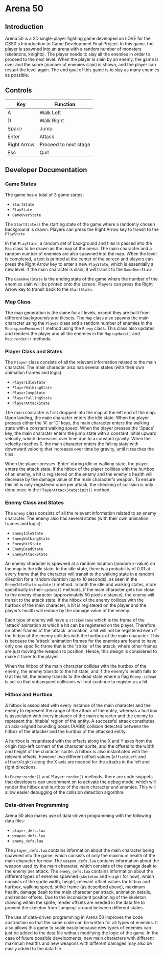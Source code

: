 # Arena 50

## Introduction

Arena 50 is a 2D single-player fighting game developed on LÖVE for the CS50's Introduction to Game Development Final Project. In this game, the player is spawned into an arena with a random number of monsters (skeletons, knights). The player needs to slay all the enemies in order to proceed to the next level. When the player is slain by an enemy, the game is over and the score (number of enemies slain) is shown, and the player can restart the level again. The end goal of this game is to slay as many enemies as possible.

## Controls

|    Key    |  Function  |
|-----------|------------|
|     A     | Walk Left  |
|     D     | Walk Right |
|   Space   |   Jump     |
|   Enter   |   Attack   |
|Right Arrow|Proceed to next stage|
|    Esc    |   Quit     |

## Developer Documentation

### Game States

The game has a total of 3 game states:
- `StartState`
- `PlayState`
- `GameOverState`

The `StartState` is the starting state of the game where a randomly chosen background is drawn. Players can press the Right Arrow key to transit to the `PlayState`

In the `PlayState`, a random set of background and tiles is passed into the `Map` class to be drawn as the map of the arena. The main character and a random number of enemies are also spawned into the map. When the level is completed, a text is printed at the center of the screen and players can press the Right Arrow key to enter a new `PlayState`, which is essentially a new level. If the main character is slain, it will transit to the `GameOverState`.

The `GameOverState` is the ending state of the game where the number of the enemies slain will be printed onto the screen. Players can press the Right Arrow key to transit back to the `StartState`.

### Map Class

The map generation is the same for all levels, except they are built from different backgrounds and tilesets. The `Map` class also spawns the main character using the `Player` class and a random number of enemies in the `Map:spawnEnemies()` method using the `Enemy` class. This class also updates and renders the player and all the enemies in the `Map:update()` and `Map:render()` methods.

### Player Class and States

The `Player` class consists of all the relevant information related to the main character. The main character also has several states (with their own animation frames and logic):

- `PlayerIdleState`
- `PlayerWalkingState`
- `PlayerJumpState`
- `PlayerFallingState`
- `PlayerAttackState`

The main character is first dropped into the map at the left end of the map. Upon landing, the main character enters the idle state. When the player presses either the 'A' or 'D' keys, the main character enters the walking state with a constant walking speed. When the player presses the 'Space' key, the main character enters the jump state with a constant initial upward velocity, which decreases over time due to a constant gravity. When the velocity reaches 0, the main character enters the falling state with downward velocity that increases over time by gravity, until it reaches the tiles. 

When the player presses 'Enter' during idle or walking state, the player enters the attack state. If the hitbox of the player collides with the hurtbox of an enemy, a hit is registered on the enemy and the enemy's health will decrease by the damage value of the main character's weapon. To ensure this hit is only registered once per attack, the checking of collision is only done once in the `PlayerAttackState:init()` method.

### Enemy Class and States

The `Enemy` class consists of all the relevant information related to an enemy character. The enemy also has several states (with their own animation frames and logic):

- `EnemyIdleState`
- `EnemyWalkingState`
- `EnemyHitState`
- `EnemyDeadState`
- `EnemyAttackState`

An enemy character is spawned at a random location (random x-value) on the map in the idle state. In the idle state, there is a probability of 0.01 at every frame that the character will transit to the walking state in a random direction for a random duration (up to 10 seconds), as seen in the `EnemyIdleState:update()` method. In both the idle and walking states, more specifically in their `update()` methods, if the main character gets too close to the enemy character (approximately 50 pixels distance), the enemy will transit to the attack state. If the hitbox of the enemy collides with the hurtbox of the main character, a hit is registered on the player and the player's health will reduce by the damage value of the enemy.

Each type of enemy will have a `strikeFrame` which is the frame of the 'attack' animation at which a hit can be registered on the player. Therefore, on other frames of the 'attack' animation, a hit will not be registered even if the hitbox of the enemy collides with the hurtbox of the main character. This is because the 'attack' animation frames for the enemies are found to have only one specific frame that is the 'strike' of the attack, where other frames are just moving the weapon to position. Hence, this design is considered to make it fairer to the player.

When the hitbox of the main character collides with the hurtbox of the enemy, the enemy transits to the hit state, and if the enemy's health falls to 0 at this hit, the enemy transits to the dead state where a flag `Enemy.isDead` is set so that subsequent collisions will not continue to register as a hit.

### Hitbox and Hurtbox

A hitbox is associated with every instance of the main character and the enemy to represent the range of the attack of the entity, whereas a hurtbox is associated with every instance of the main character and the enemy to represent the 'hitable' region of the entity. A successful attack constitutes an axis-aligned bounding boxes (AABB) collision detected between the hitbox of the attacker and the hurtbox of the attacked entity.

A hurtbox is instantiated with the offsets along the X and Y axes from the origin (top-left corner) of the character sprite, and the offsets to the width and height of the character sprite. A hitbox is also instantiated with the relevant offsets, however two different offset values (`offsetXLeft` and `offsetXRight`) along the X axis are needed for the attacks in the left and right directions.

In `Enemy:render()` and `Player:render()` methods, there are code snippets that developers can uncomment on to activate the debug mode, which will render the hitbox and hurtbox of the main character and enemies. This will allow easier debugging of the collision detection algorithm.

### Data-driven Programming

Arena 50 also makes use of data-driven programming with the following data files:

- `player_defs.lua`
- `weapon_defs.lua`
- `enemy_defs.lua`

The `player_defs.lua` contains information about the main character being spawned into the game, which consists of only the maximum health of the main character for now. The `weapon_defs.lua` contains information about the weapon used by the main character, which consists of the damage dealt to the enemy per attack. The `enemy_defs.lua` contains information about the different types of enemies spawned (`skeleton` and `knight` for now), which consists of the sprite width, height, relevant offset values for hitbox and hurtbox, walking speed, strike frame (as described above), maximum health, damage dealt to the main character per attack, animation details, and render offsets. Due to the inconsistent positioning of the skeleton drawing within the sprite, render offsets are needed in the data file to prevent the skeleton from 'jumping' around between different states.

The use of data-driven programming in Arena 50 improves the code abstraction so that the same code can be written for all types of enemies. It also allows this game to scale easily because new types of enemies can just be added to the data file without modifying the logic of the game. In the case of future possible developments, new main characters with different maximum healths and new weapons with different damages may also be easily added to the data file.